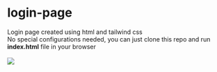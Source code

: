 # login-page
Login page created using html and tailwind css<br />
No special configurations needed, you can just clone this repo and run <strong>index.html</strong> file in your browser
<br /><br />
<img src = "https://nizamani.github.io/login-page/screenshots/login-screenshot.png">
